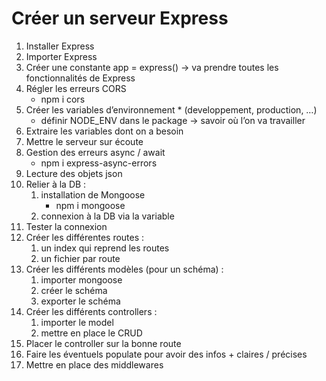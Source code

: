 # Créer un serveur Express

1. Installer Express
2. Importer Express
3. Créer une constante app = express() → va prendre toutes les fonctionnalités de Express
4. Régler les erreurs CORS 
    - npm i cors
5. Créer les variables d’environnement * (developpement, production, …) 
    - définir NODE_ENV dans le package → savoir où l’on va travailler
6. Extraire les variables dont on a besoin
7. Mettre le serveur sur écoute
8. Gestion des erreurs async / await
    - npm i express-async-errors
9. Lecture des objets json
10. Relier à la DB : 
    1. installation de Mongoose 
        - npm i mongoose
    2. connexion à la DB via la variable
11. Tester la connexion
12. Créer les différentes routes :
    1. un index qui reprend les routes
    2. un fichier par route
13. Créer les différents modèles (pour un schéma) :
    1. importer mongoose
    2. créer le schéma
    3. exporter le schéma
14. Créer les différents controllers : 
    1. importer le model
    2. mettre en place le CRUD
15. Placer le controller sur la bonne route
16. Faire les éventuels populate pour avoir des infos + claires / précises 
17. Mettre en place des middlewares